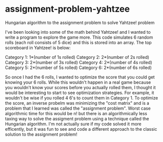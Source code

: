 # assignment-problem-yahtzee
Hungarian algorithm to the assignment problem to solve Yahtzee! problem

I've been looking into some of the math behind Yahtzee! and I wanted to write a program to explore the game more. This code simulates 6 random rolls (each roll consists of 5 dice) and this is stored into an array. The top scoreboard in Yahtzee! is below:

Category 1: 1*(number of 1s rolled)
Category 2: 2*(number of 2s rolled)
Category 3: 2*(number of 3s rolled)
Category 4: 2*(number of 4s rolled)
Category 5: 2*(number of 5s rolled)
Category 6: 2*(number of 6s rolled)

So once I had the 6 rolls, I wanted to optimize the score that you could get knowing your 6 rolls. While this wouldn't happen in a real game because you wouldn't know your scores before you actually rolled them, I thought it would be interesting to start to see optimization strategies. For example, it wouldn't be wise if you rolled 4 6's to count them in Category 1. To optimize the score, an inverse probelm was minimizing the "cost matrix" and is a problem that I learned was called the "assignment problem". Worst case algorithmic time for this would be n! but there is an algorithmically less taxing way to solve the assigment problem using a technique called the Hungarian algorithm. I'm not actually sure if my code solved it more efficently, but it was fun to see and code a different approach to the classic solution to the assignment problem!   
